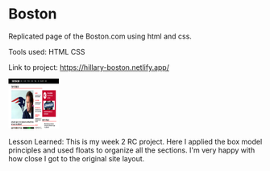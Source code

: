 # Boston

Replicated page of the Boston.com using html and css.

Tools used: HTML CSS

Link to project: https://hillary-boston.netlify.app/


<img src="/images/boston - Copy.PNG" alt="boston.com" style="height: 100px; width:100px;"/>


Lesson Learned:
This is my week 2 RC project. Here I applied the box model principles and used floats to organize all the sections. I'm very happy with how close I got to the original site layout.  
